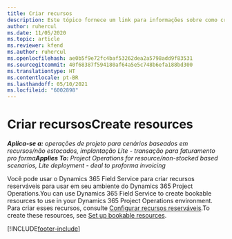 ```yaml
---
title: Criar recursos
description: Este tópico fornece um link para informações sobre como criar recursos reserváveis.
author: ruhercul
ms.date: 11/05/2020
ms.topic: article
ms.reviewer: kfend
ms.author: ruhercul
ms.openlocfilehash: ae0b5f9e72fc4baf53262dea2a5798add9f83531
ms.sourcegitcommit: 40f68387f594180af64a5e5c748b6efa188bd300
ms.translationtype: HT
ms.contentlocale: pt-BR
ms.lasthandoff: 05/10/2021
ms.locfileid: "6002898"
---
```

# <a name="create-resources"></a><span data-ttu-id="35e68-103">Criar recursos</span><span class="sxs-lookup"><span data-stu-id="35e68-103">Create resources</span></span>

<span data-ttu-id="35e68-104">_**Aplica-se a:** operações de projeto para cenários baseados em recursos/não estocados, implantação Lite - transação para faturamento pro forma_</span><span class="sxs-lookup"><span data-stu-id="35e68-104">_**Applies To:** Project Operations for resource/non-stocked based scenarios, Lite deployment - deal to proforma invoicing_</span></span>

<span data-ttu-id="35e68-105">Você pode usar o Dynamics 365 Field Service para criar recursos reserváveis para usar em seu ambiente do Dynamics 365 Project Operations.</span><span class="sxs-lookup"><span data-stu-id="35e68-105">You can use Dynamics 365 Field Service to create bookable resources to use in your Dynamics 365 Project Operations environment.</span></span> <span data-ttu-id="35e68-106">Para criar esses recursos, consulte [Configurar recursos reserváveis](/dynamics365/field-service/set-up-bookable-resources).</span><span class="sxs-lookup"><span data-stu-id="35e68-106">To create these resources, see [Set up bookable resources](/dynamics365/field-service/set-up-bookable-resources).</span></span>


[!INCLUDE[footer-include](../includes/footer-banner.md)]